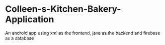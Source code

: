 # Colleen-s-Kitchen-Bakery-Application
An android app using xml as the frontend, java as the backend and firebase as a database 
